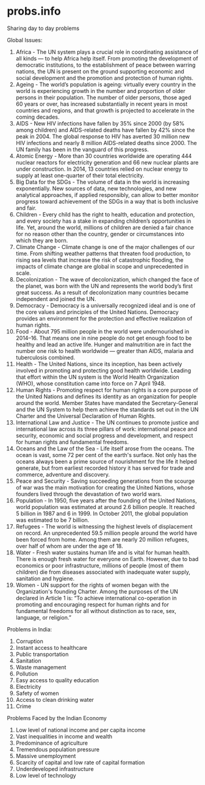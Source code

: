 # probs.info
Sharing day to day problems


Global Issues: 
  1. Africa - The UN system plays a crucial role in coordinating assistance of all kinds — to help Africa help itself.  From promoting the development of democratic institutions, to the establishment of peace between warring nations, the UN is present on the ground supporting economic and social development and the promotion and protection of human rights.
  2. Ageing - The world’s population is ageing: virtually every country in the world is experiencing growth in the number and proportion of older persons in their population. The number of older persons, those aged 60 years or over, has increased substantially in recent years in most countries and regions, and that growth is projected to accelerate in the coming decades. 
  3. AIDS - New HIV infections have fallen by 35% since 2000 (by 58% among children) and AIDS-related deaths have fallen by 42% since the peak in 2004. The global response to HIV has averted 30 million new HIV infections and nearly 8 million  AIDS-related deaths since 2000.  The UN family has been in the vanguard of this progress.
  4. Atomic Energy - More than 30 countries worldwide are operating 444 nuclear reactors for electricity generation and 66 new nuclear plants are under construction. In 2014, 13 countries relied on nuclear energy to supply at least one-quarter of their total electricity.
  5. Big Data for the SDGs - The volume of data in the world is increasing exponentially. New sources of data, new technologies, and new analytical approaches, if applied responsibly, can allow to better monitor progress toward achievement of the SDGs in a way that is both inclusive and fair.
  6. Children - Every child has the right to health, education and protection, and every society has a stake in expanding children’s opportunities in life. Yet, around the world, millions of children are denied a fair chance for no reason other than the country, gender or circumstances into which they are born.
  7. Climate Change - Climate change is one of the major challenges of our time. From shifting weather patterns that threaten food production, to rising sea levels that increase the risk of catastrophic flooding, the impacts of climate change are global in scope and unprecedented in scale. 
  8. Decolonization - The wave of decolonization, which changed the face of the planet, was born with the UN and represents the world body’s first great success. As a result of decolonization many countries became independent and joined the UN.
  9. Democracy - Democracy is a universally recognized ideal and is one of the core values and principles of the United Nations. Democracy provides an environment for the protection and effective realization of human rights.
  10. Food - About 795 million people in the world were undernourished in 2014–16. That means one in nine people do not get enough food to be healthy and lead an active life. Hunger and malnutrition are in fact the number one risk to health worldwide — greater than AIDS, malaria and tuberculosis combined. 
  11. Health - The United Nations, since its inception, has been actively involved in promoting and protecting good health worldwide. Leading that effort within the UN system is the World Health Organization (WHO), whose constitution came into force on 7 April 1948. 
  12. Human Rights - Promoting respect for human rights is a core purpose of the United Nations and defines its identity as an organization for people around the world. Member States have mandated the Secretary-General and the UN System to help them achieve the standards set out in the UN Charter and the Universal Declaration of Human Rights.
  13. International Law and Justice - The UN continues to promote justice and international law across its three pillars of work: international peace and security, economic and social progress and development, and respect for human rights and fundamental freedoms.
  14. Oceans and the Law of the Sea - Life itself arose from the oceans. The ocean is vast, some 72 per cent of the earth's surface. Not only has the oceans always been a prime source of nourishment for the life it helped generate, but from earliest recorded history it has served for trade and commerce, adventure and discovery. 
  15. Peace and Security - Saving succeeding generations from the scourge of war was the main motivation for creating the United Nations, whose founders lived through the devastation of two world wars.
  16. Population - In 1950, five years after the founding of the United Nations, world population was estimated at around 2.6 billion people. It reached 5 billion in 1987 and 6 in 1999. In October 2011, the global population was estimated to be 7 billion. 
  17. Refugees - The world is witnessing the highest levels of displacement on record. An unprecedented 59.5 million people around the world have been forced from home. Among them are nearly 20 million refugees, over half of whom are under the age of 18.
  18. Water - Fresh water sustains human life and is vital for human health. There is enough fresh water for everyone on Earth. However, due to bad economics or poor infrastructure, millions of people (most of them children) die from diseases associated with inadequate water supply, sanitation and hygiene.  
  19. Women - UN support for the rights of women began with the Organization's founding Charter. Among the purposes of the UN declared in Article 1 is: “To achieve international co-operation in promoting and encouraging respect for human rights and for fundamental freedoms for all without distinction as to race, sex, language, or religion.”
  
Problems in India:
1. Corruption
2. Instant access to healthcare
3. Public transportation
4. Sanitation
5. Waste management
6. Pollution
7. Easy access to quality education
8. Electricity 
9. Safety of women
10. Access to clean drinking water
11. Crime

Problems Faced by the Indian Economy
1. Low level of national income and per capita income
2. Vast inequalities in income and wealth
3. Predominance of agriculture
4. Tremendous population pressure
5. Massive unemployment
6. Scarcity of capital and low rate of capital formation
7. Underdeveloped infrastructure
8. Low level of technology

